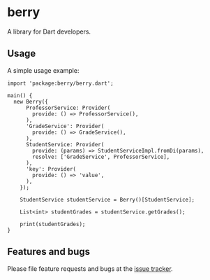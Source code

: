 # berry

A library for Dart developers.

## Usage

A simple usage example:

    import 'package:berry/berry.dart';

    main() {
      new Berry({
          ProfessorService: Provider(
            provide: () => ProfessorService(),
          ),
          'GradeService': Provider(
            provide: () => GradeService(),
          ),
          StudentService: Provider(
            provide: (params) => StudentServiceImpl.fromDi(params),
            resolve: ['GradeService', ProfessorService],
          ),
          'key': Provider(
            provide: () => 'value',
          ),
        });
      
        StudentService studentService = Berry()[StudentService];
      
        List<int> studentGrades = studentService.getGrades();
      
        print(studentGrades);
    }

## Features and bugs

Please file feature requests and bugs at the [issue tracker][tracker].

[tracker]: https://github.com/criticalbh/berry/issues
